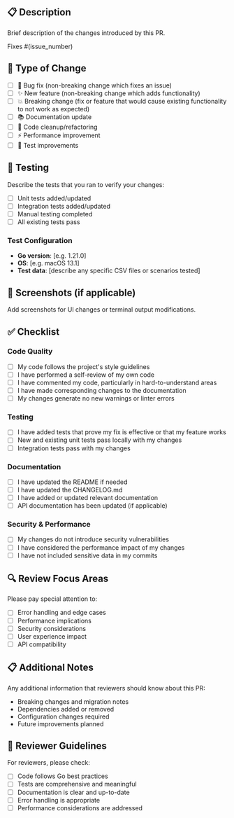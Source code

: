## 📋 Description

Brief description of the changes introduced by this PR.

Fixes #(issue_number)

## 🔄 Type of Change

- [ ] 🐛 Bug fix (non-breaking change which fixes an issue)
- [ ] ✨ New feature (non-breaking change which adds functionality)
- [ ] 💥 Breaking change (fix or feature that would cause existing functionality to not work as expected)
- [ ] 📚 Documentation update
- [ ] 🧹 Code cleanup/refactoring
- [ ] ⚡ Performance improvement
- [ ] 🧪 Test improvements

## 🧪 Testing

Describe the tests that you ran to verify your changes:

- [ ] Unit tests added/updated
- [ ] Integration tests added/updated
- [ ] Manual testing completed
- [ ] All existing tests pass

### Test Configuration
- **Go version**: [e.g. 1.21.0]
- **OS**: [e.g. macOS 13.1]
- **Test data**: [describe any specific CSV files or scenarios tested]

## 📸 Screenshots (if applicable)

Add screenshots for UI changes or terminal output modifications.

## ✅ Checklist

### Code Quality
- [ ] My code follows the project's style guidelines
- [ ] I have performed a self-review of my own code
- [ ] I have commented my code, particularly in hard-to-understand areas
- [ ] I have made corresponding changes to the documentation
- [ ] My changes generate no new warnings or linter errors

### Testing
- [ ] I have added tests that prove my fix is effective or that my feature works
- [ ] New and existing unit tests pass locally with my changes
- [ ] Integration tests pass with my changes

### Documentation
- [ ] I have updated the README if needed
- [ ] I have updated the CHANGELOG.md
- [ ] I have added or updated relevant documentation
- [ ] API documentation has been updated (if applicable)

### Security & Performance
- [ ] My changes do not introduce security vulnerabilities
- [ ] I have considered the performance impact of my changes
- [ ] I have not included sensitive data in my commits

## 🔍 Review Focus Areas

Please pay special attention to:

- [ ] Error handling and edge cases
- [ ] Performance implications
- [ ] Security considerations
- [ ] User experience impact
- [ ] API compatibility

## 📋 Additional Notes

Any additional information that reviewers should know about this PR:

- Breaking changes and migration notes
- Dependencies added or removed
- Configuration changes required
- Future improvements planned

## 🤝 Reviewer Guidelines

For reviewers, please check:

- [ ] Code follows Go best practices
- [ ] Tests are comprehensive and meaningful
- [ ] Documentation is clear and up-to-date
- [ ] Error handling is appropriate
- [ ] Performance considerations are addressed 